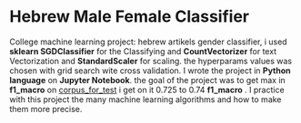 # Hebrew Male Female Classifier

College machine learning project: hebrew artikels gender classifier,
i used **sklearn SGDClassifier** for the  Classifying and **CountVectorizer** for text Vectorization and **StandardScaler** for scaling.
the hyperparams values was chosen with grid search wite cross validation.
I wrote the project in **Python language**  on **Jupyter Notebook**.
the goal of the project was to get max in **f1_macro** on [corpus_for_test](https://github.com/nikaloamashvili/Hebrew_Male_Female_Classifier/blob/main/corpus_for_test.csv "corpus_for_test.csv") i get on it 0.725 to 0.74 **f1_macro** .
I practice with this project the many machine learning algorithms and how to make them more precise.
